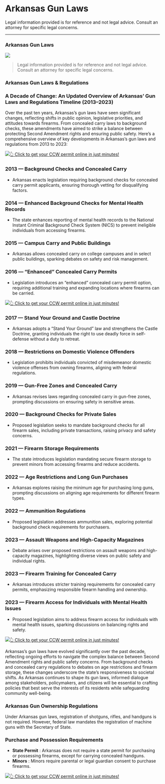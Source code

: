 # Arkansas Gun Laws

Legal information provided is for reference and not legal advice. Consult an attorney for specific legal concerns. 

* * *

### Arkansas Gun Laws

![](https://cdn-images-1.medium.com/max/1200/1*CMvH2pCEklco_lfS-hIUTQ.png)

> Legal information provided is for reference and not legal advice. Consult an attorney for specific legal concerns.

### Arkansas Gun Laws & Regulations

### A Decade of Change: An Updated Overview of Arkansas’ Gun Laws and Regulations Timeline (2013–2023)

Over the past ten years, Arkansas’s gun laws have seen significant changes, reflecting shifts in public opinion, legislative priorities, and attitudes towards firearms. From concealed carry laws to background checks, these amendments have aimed to strike a balance between protecting Second Amendment rights and ensuring public safety. Here’s a comprehensive overview of key developments in Arkansas’s gun laws and regulations from 2013 to 2023:

[![](https://cdn-images-1.medium.com/max/1200/1*aCmvRhaa5Xjz4zDZxHzAjg.png)](https://sndn.toserp.ly/ccw)[👆 Click to get your CCW permit online in just minutes!](https://sndn.toserp.ly/ccw)

### 2013 — Background Checks and Concealed Carry

  * Arkansas enacts legislation requiring background checks for concealed carry permit applicants, ensuring thorough vetting for disqualifying factors.



### 2014 — Enhanced Background Checks for Mental Health Records

  * The state enhances reporting of mental health records to the National Instant Criminal Background Check System (NICS) to prevent ineligible individuals from accessing firearms.



### 2015 — Campus Carry and Public Buildings

  * Arkansas allows concealed carry on college campuses and in select public buildings, sparking debates on safety and risk management.



### 2016 — “Enhanced” Concealed Carry Permits

  * Legislation introduces an “enhanced” concealed carry permit option, requiring additional training and expanding locations where firearms can be carried.


[![](https://cdn-images-1.medium.com/max/1200/1*TMCVgNoKp2NAtvLSAMkaJg.png)](https://sndn.toserp.ly/ccw)[👆 Click to get your CCW permit online in just minutes!](https://sndn.toserp.ly/ccw)

### 2017 — Stand Your Ground and Castle Doctrine

  * Arkansas adopts a “Stand Your Ground” law and strengthens the Castle Doctrine, granting individuals the right to use deadly force in self-defense without a duty to retreat.



### 2018 — Restrictions on Domestic Violence Offenders

  * Legislation prohibits individuals convicted of misdemeanor domestic violence offenses from owning firearms, aligning with federal regulations.



### 2019 — Gun-Free Zones and Concealed Carry

  * Arkansas revises laws regarding concealed carry in gun-free zones, prompting discussions on ensuring safety in sensitive areas.



### 2020 — Background Checks for Private Sales

  * Proposed legislation seeks to mandate background checks for all firearm sales, including private transactions, raising privacy and safety concerns.



### 2021 — Firearm Storage Requirements

  * The state introduces legislation mandating secure firearm storage to prevent minors from accessing firearms and reduce accidents.



### 2022 — Age Restrictions and Long Gun Purchases

  * Arkansas explores raising the minimum age for purchasing long guns, prompting discussions on aligning age requirements for different firearm types.



### 2022 — Ammunition Regulations

  * Proposed legislation addresses ammunition sales, exploring potential background check requirements for purchasers.



### 2023 — Assault Weapons and High-Capacity Magazines

  * Debate arises over proposed restrictions on assault weapons and high-capacity magazines, highlighting diverse views on public safety and individual rights.



### 2023 — Firearm Training for Concealed Carry

  * Arkansas introduces stricter training requirements for concealed carry permits, emphasizing responsible firearm handling and ownership.



### 2023 — Firearm Access for Individuals with Mental Health Issues

  * Proposed legislation aims to address firearm access for individuals with mental health issues, sparking discussions on balancing rights and safety.


[![](https://cdn-images-1.medium.com/max/1200/1*UmVcdbz7GlGdNVJMx2tkag.png)](https://sndn.toserp.ly/ccw)[👆 Click to get your CCW permit online in just minutes!](https://sndn.toserp.ly/ccw)

Arkansas’s gun laws have evolved significantly over the past decade, reflecting ongoing efforts to navigate the complex balance between Second Amendment rights and public safety concerns. From background checks and concealed carry regulations to debates on age restrictions and firearm storage, these changes underscore the state’s responsiveness to societal shifts. As Arkansas continues to shape its gun laws, informed dialogue among stakeholders, policymakers, and citizens will be essential to crafting policies that best serve the interests of its residents while safeguarding community well-being.

### Arkansas Gun Ownership Regulations

Under Arkansas gun laws, registration of shotguns, rifles, and handguns is not required. However, federal law mandates the registration of machine guns with the Secretary of State.

### Purchase and Possession Requirements

  * **State Permit** : Arkansas does not require a state permit for purchasing or possessing firearms, except for carrying concealed handguns.
  * **Minors** : Minors require parental or legal guardian consent to purchase firearms.



[![](https://cdn-images-1.medium.com/max/2560/1*aCmvRhaa5Xjz4zDZxHzAjg.png)](https://sndn.toserp.ly/ccw)[👆 Click to get your CCW permit online in just minutes!](https://sndn.toserp.ly/ccw)

